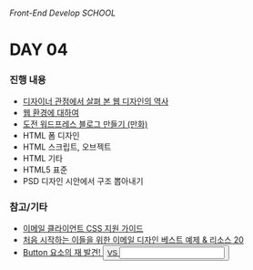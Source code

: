 ###### Front-End Develop SCHOOL

# DAY 04

### 진행 내용

- [디자이너 관점에서 살펴 본 웹 디자인의 역사](a-brief-history-of-web-design-for-designer.md)
- [웹 환경에 대하여](about-web-environment.md)
- [도전 워드프레스 블로그 만들기 (만화)](http://www.digitallife-lab.com/#!webtoon-wordpress/mkorq)
- HTML 폼 디자인
- HTML 스크립트, 오브젝트
- HTML 기타
- HTML5 표준
- PSD 디자인 시안에서 구조 뽑아내기

### 참고/기타

- [이메일 클라이언트 CSS 지원 가이드](http://cafe.naver.com/webstandardproject.cafe?iframe_url=/ArticleRead.nhn%3Fclubid=18695505%26page=1%26inCafeSearch=true%26searchBy=1%26query=%C0%CC%B8%DE%C0%CF%26includeAll=%26exclude=%26include=%26exact=%26searchdate=all%26media=0%26sortBy=date%26articleid=451%26referrerAllArticles=true)
- [처음 시작하는 이들을 위한 이메일 디자인 베스트 예제 & 리소스 20](http://cafe.naver.com/webstandardproject.cafe?iframe_url=/ArticleRead.nhn%3Fclubid=18695505%26page=1%26inCafeSearch=true%26searchBy=1%26query=%C0%CC%B8%DE%C0%CF%26includeAll=%26exclude=%26include=%26exact=%26searchdate=all%26media=0%26sortBy=date%26articleid=345%26referrerAllArticles=true)
- [Button 요소의 재 발견! <button> VS <input />](http://cafe.naver.com/webstandardproject/366)